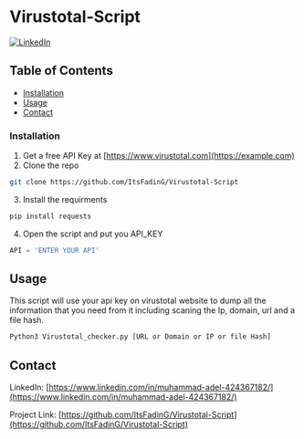 # Virustotal-Script
[![LinkedIn][linkedin-shield]][linkedin-url]

<!-- TABLE OF CONTENTS -->
## Table of Contents
* [Installation](#installation)
* [Usage](#usage)
* [Contact](#contact)

### Installation

1. Get a free API Key at [https://www.virustotal.com](https://example.com)
2. Clone the repo
```sh
git clone https://github.com/ItsFadinG/Virustotal-Script
```
3. Install the requirments
```sh
pip install requests
```
4. Open the script and put you API_KEY
```Python
API = 'ENTER YOUR API'
```

<!-- USAGE EXAMPLES -->
## Usage
This script will use your api key on virustotal website to dump all the information that you need from it including scaning the Ip, domain, url and a file hash.
```sh
Python3 Virustotal_checker.py [URL or Domain or IP or file Hash]
```

<!-- CONTACT -->
## Contact
LinkedIn: [https://www.linkedin.com/in/muhammad-adel-424367182/](https://www.linkedin.com/in/muhammad-adel-424367182/)

Project Link: [https://github.com/ItsFadinG/Virustotal-Script](https://github.com/ItsFadinG/Virustotal-Script)

<!-- MARKDOWN LINKS & IMAGES -->
<!-- https://www.markdownguide.org/basic-syntax/#reference-style-links -->
[linkedin-shield]: https://img.shields.io/badge/-LinkedIn-black.svg?style=flat-square&logo=linkedin&colorB=555
[linkedin-url]: https://www.linkedin.com/in/muhammad-adel-424367182/

